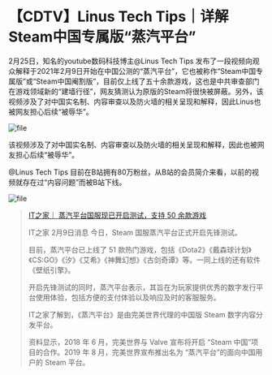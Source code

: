 # 【CDTV】Linus Tech Tips｜详解Steam中国专属版“蒸汽平台”



2月25日，知名的youtube数码科技博主@Linus Tech Tips  发布了一段视频向观众解释于2021年2月9日开始在中国公测的“蒸汽平台”，它也被称作“Steam中国专属版”或“Steam中国阉割版”，目前仅上线了五十余款游戏，这也是中共审查部门在游戏领域新的“建墙行径”，网友猜测认为原版的Steam将很快被屏蔽。另外，该视频涉及了对中国实名制、内容审查以及防火墙的相关呈现和解释，因此Linus也被网友担心后续“被辱华”。

![file](https://imgcdn-git.littleneko.cf/IMAGES-0/image-1614355661047.png)

该视频涉及了对中国实名制、内容审查以及防火墙的相关呈现和解释，因此也被网友担心后续“被辱华”。

@Linus Tech Tips 目前在B站拥有80万粉丝，从B站的会员简介来看，以前的视频就存在过“内容问题”而被B站下线。

![file](https://imgcdn-git.littleneko.cf/IMAGES-0/image-1614332819062.png)







> [ IT之家｜ 蒸汽平台国服现已开启测试，支持 50 余款游戏](https://www.ithome.com/0/534/680.htm)
>
> IT之家 2月9日消息 今日，Steam 国服蒸汽平台正式开启先锋测试。
>
> 目前，蒸汽平台已上线了 51 款热门游戏，包括《Dota2》《戴森球计划》《CS:GO》《汐》《艾希》《神舞幻想》《古剑奇谭》等。一同上线的还有软件《壁纸引擎》。
>
> 开启先锋测试的同时，蒸汽平台表示，其旨在为玩家提供优秀的数字发行平台使用体验，包括方便的支付体验以及响应及时的客服服务。
>
> IT之家了解到，《蒸汽平台》是由完美世界代理的中国版 Steam 数字内容分发平台。
>
> 资料显示，2018 年 6 月，完美世界与 Valve 宣布将开启 “Steam 中国”项目的合作。2019 年 8 月，完美世界宣布推出名为 “蒸汽平台”的面向中国用户的 Steam 平台。